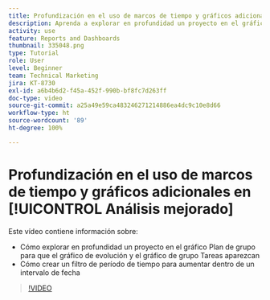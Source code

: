 ```yaml
---
title: Profundización en el uso de marcos de tiempo y gráficos adicionales en [!UICONTROL Análisis mejorado]
description: Aprenda a explorar en profundidad un proyecto en el gráfico Plan de grupo para que el gráfico de evolución y el gráfico de grupo Tareas aparezcan en Workfront.
activity: use
feature: Reports and Dashboards
thumbnail: 335048.png
type: Tutorial
role: User
level: Beginner
team: Technical Marketing
jira: KT-8730
exl-id: a6b4b6d2-f45a-452f-990b-bf8fc7d263ff
doc-type: video
source-git-commit: a25a49e59ca483246271214886ea4dc9c10e8d66
workflow-type: ht
source-wordcount: '89'
ht-degree: 100%

---
```


# Profundización en el uso de marcos de tiempo y gráficos adicionales en [!UICONTROL Análisis mejorado]

Este vídeo contiene información sobre:

* Cómo explorar en profundidad un proyecto en el gráfico Plan de grupo para que el gráfico de evolución y el gráfico de grupo Tareas aparezcan
* Cómo crear un filtro de período de tiempo para aumentar dentro de un intervalo de fecha

>[!VIDEO](https://video.tv.adobe.com/v/335048/?quality=12&learn=on)
